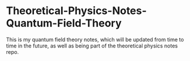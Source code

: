 # Theoretical-Physics-Notes-Quantum-Field-Theory
This is my quantum field theory notes, which will be updated from time to time in the future, as well as being part of the theoretical physics notes repo.
